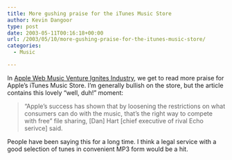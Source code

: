 ```yaml
---
title: More gushing praise for the iTunes Music Store
author: Kevin Dangoor
type: post
date: 2003-05-11T00:16:18+00:00
url: /2003/05/10/more-gushing-praise-for-the-itunes-music-store/
categories:
  - Music

---
```

In [Apple Web Music Venture Ignites Industry][1], we get to read more praise for Apple&#8217;s iTunes Music Store. I&#8217;m generally bullish on the store, but the article contains this lovely &#8220;well, duh!&#8221; moment:

> &#8220;Apple&#8217;s success has shown that by loosening the restrictions on what consumers can do with the music, that&#8217;s the right way to compete with free&#8221; file sharing, [Dan] Hart [chief executive of rival Echo serivce] said.

People have been saying this for a long time. I think a legal service with a good selection of tunes in convenient MP3 form would be a hit.

 [1]: http://biz.yahoo.com/ap/030510/apple_online_music_2.html "Apple Web Music Venture Ignites Industry"
